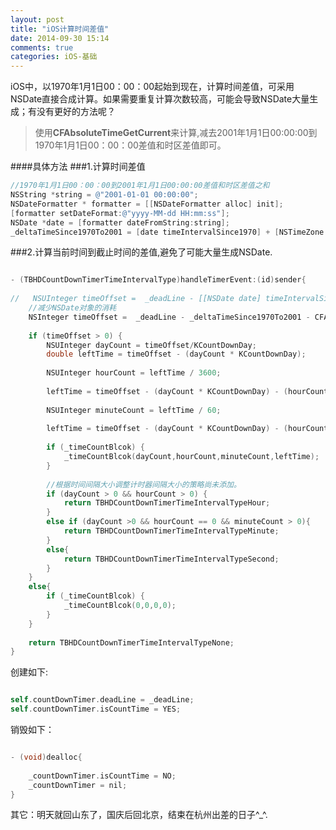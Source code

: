 ```yaml
---
layout: post
title: "iOS计算时间差值"
date: 2014-09-30 15:14
comments: true
categories: iOS-基础
---
```


iOS中，以1970年1月1日00：00：00起始到现在，计算时间差值，可采用NSDate直接合成计算。如果需要重复计算次数较高，可能会导致NSDate大量生成；有没有更好的方法呢？

<!--more-->

>使用**CFAbsoluteTimeGetCurrent**来计算,减去2001年1月1日00:00:00到1970年1月1日00：00：00差值和时区差值即可。

####具体方法
###1.计算时间差值

``` objective-c
//1970年1月1日00：00：00到2001年1月1日00:00:00差值和时区差值之和
NSString *string = @"2001-01-01 00:00:00";
NSDateFormatter * formatter = [[NSDateFormatter alloc] init];
[formatter setDateFormat:@"yyyy-MM-dd HH:mm:ss"];
NSDate *date = [formatter dateFromString:string];
_deltaTimeSince1970To2001 = [date timeIntervalSince1970] + [NSTimeZone systemTimeZone].secondsFromGMT;

``` 

###2.计算当前时间到截止时间的差值,避免了可能大量生成NSDate.

``` objective-c

- (TBHDCountDownTimerTimeIntervalType)handleTimerEvent:(id)sender{
    
//   NSUInteger timeOffset =  _deadLine - [[NSDate date] timeIntervalSince1970];
    //减少NSDate对象的消耗
    NSInteger timeOffset =  _deadLine - _deltaTimeSince1970To2001 - CFAbsoluteTimeGetCurrent();
    
    if (timeOffset > 0) {
        NSUInteger dayCount = timeOffset/KCountDownDay;
        double leftTime = timeOffset - (dayCount * KCountDownDay);
        
        NSUInteger hourCount = leftTime / 3600;
        
        leftTime = timeOffset - (dayCount * KCountDownDay) - (hourCount * 3600);
        
        NSUInteger minuteCount = leftTime / 60;
        
        leftTime = timeOffset - (dayCount * KCountDownDay) - (hourCount * 3600) - (minuteCount * 60);
        
        if (_timeCountBlcok) {
            _timeCountBlcok(dayCount,hourCount,minuteCount,leftTime);
        }
        
        //根据时间间隔大小调整计时器间隔大小的策略尚未添加。
        if (dayCount > 0 && hourCount > 0) {
            return TBHDCountDownTimerTimeIntervalTypeHour;
        }
        else if (dayCount >0 && hourCount == 0 && minuteCount > 0){
            return TBHDCountDownTimerTimeIntervalTypeMinute;
        }
        else{
            return TBHDCountDownTimerTimeIntervalTypeSecond;
        }
    }
    else{
        if (_timeCountBlcok) {
            _timeCountBlcok(0,0,0,0);
        }
    }
    
    return TBHDCountDownTimerTimeIntervalTypeNone;
}

``` 

创建如下:

``` objective-c

self.countDownTimer.deadLine = _deadLine;
self.countDownTimer.isCountTime = YES;
```

销毁如下：

``` objective-c

- (void)dealloc{
    
    _countDownTimer.isCountTime = NO;
    _countDownTimer = nil;
} 

```

其它：明天就回山东了，国庆后回北京，结束在杭州出差的日子^_^.

